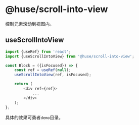 # @huse/scroll-into-view

控制元素滚动到视图内。

## useScrollIntoView

```javascript
import {useRef} from 'react';
import {useScrollIntoView} from '@huse/scroll-into-view';

const Block = ({isFocused}) => {
    const ref = useRef(null);
    useScrollIntoView(ref, isFocused);

    return (
        <div ref={ref}>
            ...
        </div>
    );
};
```

具体的效果可勇者`demo`目录。
